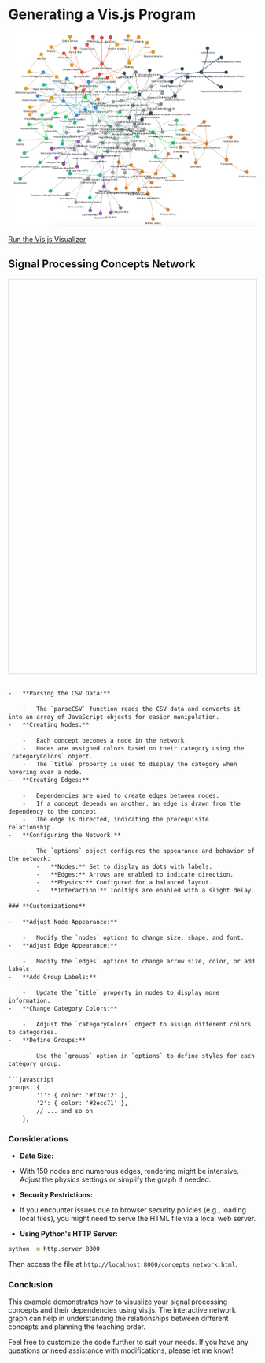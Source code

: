 # Generating a Vis.js Program

![](../img/concept-graph-v1.png)

[Run the Vis.js Visualizer](./04-vis-js.html)

<!DOCTYPE html>
<html>
<head>
    <title>Signal Processing Concepts Network</title>
    <style type="text/css">
        #network {
            width: 100%;
            height: 800px;
            border: 1px solid lightgray;
        }
    </style>
    <!-- Include vis.js from CDN -->
    <script type="text/javascript" src="https://unpkg.com/vis-network/standalone/umd/vis-network.min.js"></script>
</head>
<body>

<h2>Signal Processing Concepts Network</h2>
<div id="network"></div>

<script type="text/javascript">
    // CSV Data
    var csvData = `
ID,Concept Name,Dependencies,Category ID
1,Complex numbers,,1
2,Euler's formula,1,1
3,Phasors,1|2,1
4,Vectors,,1
5,Matrices,4,1
6,Linear algebra,4|5,1
7,Calculus,,1
8,Differential equations,7,1
9,Integration,7,1
10,Differentiation,7,1
11,Probability,,1
12,Random variables,11,1
13,Statistics,11|12,1
14,Mean,13,1
15,Variance,13,1
16,Standard deviation,13,1
17,Signals,1|4|7,2
18,Systems,17,2
19,Continuous-time signals,17,2
20,Discrete-time signals,17,2
21,Analog signals,19,2
22,Digital signals,20,2
23,Sampling,19|20,2
24,Quantization,22|23,2
25,Aliasing,23|24,2
26,Nyquist theorem,23|25,2
27,Convolution,9|10,2
28,Impulse response,18|27,2
29,LTI systems,18|28,2
30,Causality,29,2
31,Stability,29,2
32,Frequency response,29|34,2
33,Fourier series,7|17,3
34,Fourier Transform (FT),33,3
35,Inverse Fourier Transform (IFT),34,3
36,Laplace Transform,8,3
37,Z-Transform,20|34,3
38,Discrete Fourier Transform (DFT),20|34,3
39,Fast Fourier Transform (FFT),38,3
40,Window functions,38|39,3
41,Spectral analysis,34|38,3
42,Time domain,17,2
43,Frequency domain,34|38,2
44,Signal decomposition,33|34,2
45,Filtering,27|29,4
46,Low-pass filter (LPF),45,4
47,High-pass filter (HPF),45,4
48,Band-pass filter (BPF),45,4
49,Band-stop filter (BSF),45,4
50,FIR filters,20|45,4
51,IIR filters,20|45,4
52,Filter design,50|51,4
53,Bilinear transform,36|37,3
54,Butterworth filter,52,4
55,Chebyshev filter,52,4
56,Elliptic filter,52,4
57,Bessel filter,52,4
58,Digital Signal Processing (DSP),22|38|45,9
59,Modulation,17|58,9
60,Amplitude Modulation (AM),59,9
61,Frequency Modulation (FM),59,9
62,Phase Modulation (PM),59,9
63,Pulse-Code Modulation (PCM),22|59,9
64,Adaptive filtering,52|58,7
65,Least Mean Squares (LMS) algorithm,64,7
66,Recursive Least Squares (RLS) algorithm,64,7
67,Noise cancellation,64|65,7
68,Signal detection,41|58,7
69,Autocorrelation,13|17,5
70,Cross-correlation,13|17,5
71,Power Spectral Density (PSD),41|69,5
72,Energy Spectral Density (ESD),41|69,5
73,Random processes,12|17,5
74,Stationarity,73,5
75,Ergodicity,73,5
76,White noise,73,5
77,Colored noise,73,5
78,Signal estimation,68|73,5
79,Kalman filter,78,5
80,Wiener filter,78,5
81,Time-frequency analysis,41|42|43,6
82,Short-Time Fourier Transform (STFT),81,6
83,Spectrogram,82,6
84,Wavelet Transform (WT),81,6
85,Continuous Wavelet Transform (CWT),84,6
86,Discrete Wavelet Transform (DWT),84,6
87,Multiresolution analysis,86,6
88,Signal compression,58|86,7
89,Lossless compression,88,7
90,Lossy compression,88,7
91,Huffman coding,89,7
92,Entropy coding,89,7
93,Quantization noise,24|90,7
94,Sampling rate conversion,23|97,7
95,Interpolation,94,7
96,Decimation,94,7
97,Multirate signal processing,94|95|96,7
98,Polyphase filters,97,7
99,Filter banks,97|98,7
100,Subband coding,99,7
101,Oversampling,23|97,7
102,Undersampling,23|97,7
103,Compressed sensing,23|104,7
104,Sparse representation,88|103,7
105,Machine Learning (ML),13|58,8
106,Supervised learning,105,8
107,Unsupervised learning,105,8
108,Feature extraction,58|105,8
109,Pattern recognition,108|106,8
110,Classification,106|109,8
111,Regression,106|109,8
112,Neural Networks (NN),105,8
113,Deep Learning (DL),112,8
114,Convolutional Neural Networks (CNNs),113,8
115,Recurrent Neural Networks (RNNs),113,8
116,Autoencoders,113,8
117,Generative Adversarial Networks (GANs),113,8
118,Signal reconstruction,88|104,7
119,Signal prediction,73|105,8
120,Digital communications,58|59,9
121,Modulation schemes,59|120,9
122,Digital modulation,22|121,9
123,Quadrature Amplitude Modulation (QAM),122,9
124,Phase Shift Keying (PSK),122,9
125,Frequency Shift Keying (FSK),122,9
126,Orthogonal Frequency Division Multiplexing (OFDM),122|38,9
127,Channel coding,120,9
128,Error detection,127,9
129,Error correction,127,9
130,Communications signal processing,58|120,9
131,Radar signal processing,58|130,9
132,Sonar signal processing,58|130,9
133,Image processing,58|105,9
134,Edge detection,133,9
135,Image filtering,133|45,9
136,Image segmentation,133|108,9
137,Audio signal processing,58|17,9
138,Speech recognition,137|105,9
139,Speech synthesis,137,9
140,Voice over IP (VoIP),137|120,9
141,Multimedia signal processing,58|133|137,9
142,Virtual Reality (VR),141,9
143,Augmented Reality (AR),141,9
144,Cognitive signal processing,105|130,8
145,Quantum signal processing,58|146,10
146,Biosignal processing,58|73,10
147,Brain-Computer Interfaces (BCI),146|105,10
148,Internet of Things (IoT),58|120|149,9
149,Big data analytics,105|58,8
150,Ethical considerations in AI,105|149,10
`;

    // Parse CSV Data
    function parseCSV(data) {
        var lines = data.trim().split('\n');
        var headers = lines[0].split(',');
        var result = [];
        for (var i = 1; i < lines.length; i++) {
            var obj = {};
            var currentLine = lines[i].split(',');
            for (var j = 0; j < headers.length; j++) {
                obj[headers[j]] = currentLine[j];
      
### Instructions

1.  **Save the HTML File:**

    -   Copy the above code into a text editor.
    -   Save the file with a `.html` extension, for example, `concepts_network.html`.
2.  **Open the File in a Web Browser:**

    -   Open the saved HTML file in a modern web browser like Chrome, Firefox, or Edge.
    -   You should see a network graph visualizing the concepts and their dependencies.
3.  **Interact with the Graph:**

    -   **Zoom and Pan:** Use your mouse wheel to zoom in and out. Click and drag to pan around the graph.
    -   **Node Information:** Hover over a node to see its category.
    -   **Node Details:** Click on a node to select it. The label will be highlighted.

### **Explanation of the Code**

-   **Including vis.js Library:**

    -   The script includes vis.js from the Unpkg CDN:

```html
<script type="text/javascript" src="https://unpkg.com/vis-network/standalone/umd/vis-network.min.js"></script>
```

-   **Parsing the CSV Data:**

    -   The `parseCSV` function reads the CSV data and converts it into an array of JavaScript objects for easier manipulation.
-   **Creating Nodes:**

    -   Each concept becomes a node in the network.
    -   Nodes are assigned colors based on their category using the `categoryColors` object.
    -   The `title` property is used to display the category when hovering over a node.
-   **Creating Edges:**

    -   Dependencies are used to create edges between nodes.
    -   If a concept depends on another, an edge is drawn from the dependency to the concept.
    -   The edge is directed, indicating the prerequisite relationship.
-   **Configuring the Network:**

    -   The `options` object configures the appearance and behavior of the network:
        -   **Nodes:** Set to display as dots with labels.
        -   **Edges:** Arrows are enabled to indicate direction.
        -   **Physics:** Configured for a balanced layout.
        -   **Interaction:** Tooltips are enabled with a slight delay.

### **Customizations**

-   **Adjust Node Appearance:**

    -   Modify the `nodes` options to change size, shape, and font.
-   **Adjust Edge Appearance:**

    -   Modify the `edges` options to change arrow size, color, or add labels.
-   **Add Group Labels:**

    -   Update the `title` property in nodes to display more information.
-   **Change Category Colors:**

    -   Adjust the `categoryColors` object to assign different colors to categories.
-   **Define Groups:**

    -   Use the `groups` option in `options` to define styles for each category group.

```javascript
groups: {
        '1': { color: '#f39c12' },
        '2': { color: '#2ecc71' },
        // ... and so on
    },
```

### **Considerations**

-   **Data Size:**

-   With 150 nodes and numerous edges, rendering might be intensive. Adjust the physics settings or simplify the graph if needed.

-   **Security Restrictions:**

-   If you encounter issues due to browser security policies (e.g., loading local files), you might need to serve the HTML file via a local web server.

-   **Using Python's HTTP Server:**

```bash
python -m http.server 8000
```

Then access the file at `http://localhost:8000/concepts_network.html`.

### **Conclusion**

This example demonstrates how to visualize your signal processing concepts and their dependencies using vis.js. The interactive network graph can help in understanding the relationships between different concepts and planning the teaching order.

Feel free to customize the code further to suit your needs. If you have any questions or need assistance with modifications, please let me know!